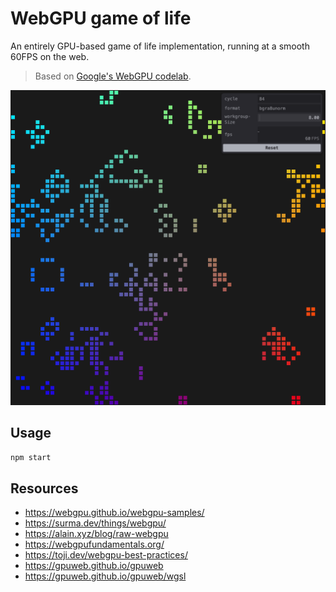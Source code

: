 # WebGPU game of life

An entirely GPU-based game of life implementation, running at a smooth 60FPS on the web.

> Based on [Google's WebGPU codelab](https://codelabs.developers.google.com/your-first-webgpu-app).

<img src="preview.png" />

## Usage

```sh
npm start
```

## Resources

- https://webgpu.github.io/webgpu-samples/
- https://surma.dev/things/webgpu/
- https://alain.xyz/blog/raw-webgpu
- https://webgpufundamentals.org/
- https://toji.dev/webgpu-best-practices/
- https://gpuweb.github.io/gpuweb
- https://gpuweb.github.io/gpuweb/wgsl
